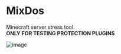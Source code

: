 # MixDos
Minecraft server stress tool. <br>
**ONLY FOR TESTING PROTECTION PLUGINS**

![image](https://github.com/MeexReay/mixdos/assets/127148610/e470b89f-4f37-4feb-ad9a-78aa2d569e21)
